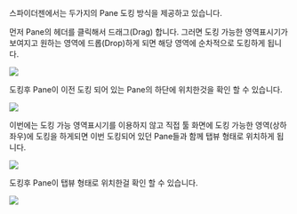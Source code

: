 스파이더젠에서는 두가지의 Pane 도킹 방식을 제공하고 있습니다.  

먼저 Pane의 헤더를 클릭해서 드래그(Drag) 합니다. 그러면 도킹 가능한 영역표시기가 보여지고 원하는 영역에 드롭(Drop)하게 되면 해당 영역에 순차적으로 도킹하게 됩니다.  



![](https://wikidocs.net/images/page/22820/0001.jpg)  

도킹후 Pane이 이전 도킹 되어 있는 Pane의 하단에 위치한것을 확인 할 수 있습니다.  



![](https://wikidocs.net/images/page/22820/docking1.png)  

이번에는 도킹 가능 영역표시기를 이용하지 않고 직접 툴 화면에 도킹 가능한 영역(상하좌우)에 도킹을 하게되면 이번 도킹되어 있던 Pane들과 함께 탭뷰 형태로 위치하게 됩니다. 

  
  


![](https://wikidocs.net/images/page/22820/0002.jpg)  


도킹후 Pane이 탭뷰 형태로 위치한걸 확인 할 수 있습니다.



![](https://wikidocs.net/images/page/22820/docking-tab.png)


